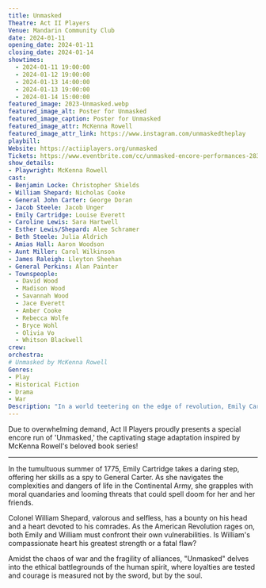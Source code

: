 ```yaml
---
title: Unmasked
Theatre: Act II Players
Venue: Mandarin Community Club
date: 2024-01-11
opening_date: 2024-01-11
closing_date: 2024-01-14
showtimes:
  - 2024-01-11 19:00:00
  - 2024-01-12 19:00:00
  - 2024-01-13 14:00:00
  - 2024-01-13 19:00:00
  - 2024-01-14 15:00:00
featured_image: 2023-Unmasked.webp
featured_image_alt: Poster for Unmasked
featured_image_caption: Poster for Unmasked
featured_image_attr: McKenna Rowell
featured_image_attr_link: https://www.instagram.com/unmaskedtheplay
playbill:
Website: https://actiiplayers.org/unmasked
Tickets: https://www.eventbrite.com/cc/unmasked-encore-performances-2835999
show_details: 
- Playwright: McKenna Rowell
cast:
- Benjamin Locke: Christopher Shields
- William Shepard: Nicholas Cooke
- General John Carter: George Doran
- Jacob Steele: Jacob Unger
- Emily Cartridge: Louise Everett
- Caroline Lewis: Sara Hartwell
- Esther Lewis/Shepard: Alee Schramer
- Beth Steele: Julia Aldrich
- Amias Hall: Aaron Woodson
- Aunt Miller: Carol Wilkinson
- James Raleigh: Lleyton Sheehan
- General Perkins: Alan Painter
- Townspeople: 
  - David Wood
  - Madison Wood
  - Savannah Wood
  - Jace Everett
  - Amber Cooke
  - Rebecca Wolfe
  - Bryce Wohl
  - Olivia Vo
  - Whitson Blackwell
crew:
orchestra:
# Unmasked by McKenna Rowell
Genres:
- Play
- Historical Fiction
- Drama
- War
Description: "In a world teetering on the edge of revolution, Emily Cartridge and Colonel William Shepard navigate espionage, loyalty, and sacrifice in the fledgling Continental Army."
---
```

Due to overwhelming demand, Act II Players proudly presents a special encore run of 'Unmasked,' the captivating stage adaptation inspired by McKenna Rowell's beloved book series!

---

In the tumultuous summer of 1775, Emily Cartridge takes a daring step, offering her skills as a spy to General Carter. As she navigates the complexities and dangers of life in the Continental Army, she grapples with moral quandaries and looming threats that could spell doom for her and her friends. 

Colonel William Shepard, valorous and selfless, has a bounty on his head and a heart devoted to his comrades. As the American Revolution rages on, both Emily and William must confront their own vulnerabilities. Is William's compassionate heart his greatest strength or a fatal flaw? 

Amidst the chaos of war and the fragility of alliances, "Unmasked" delves into the ethical battlegrounds of the human spirit, where loyalties are tested and courage is measured not by the sword, but by the soul.